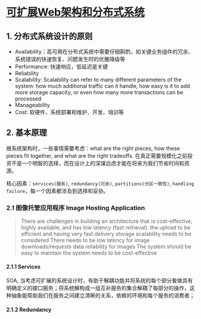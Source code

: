 
# [可扩展Web架构和分布式系统](http://www.aosabook.org/en/distsys.html)

## 1. 分布式系统设计的原则

- Availability：高可用在分布式系统中需要仔细斟酌，如关键业务组件的冗余、系统错误的快速恢复、问题发生时的优雅降级等
- Performance: 快速响应，低延迟是关键
- Reliability
- Scalability: Scalability can refer to many different parameters of the system: how much additional traffic can it handle, how easy is it to add more storage capacity, or even how many more transactions can be processed
- Manageability
- Cost: 软硬件、系统部署和维护、开发、培训等

## 2. 基本原理

做系统架构时，一些事情需要考虑：what are the right pieces, how these pieces fit together, and what are the right tradeoffs. 在真正需要规模化之前投资不是一个明智的选择，而在设计上的深谋远虑才能在将来为我们节省时间和资源。

核心因素：`services(服务)`, `redundancy(冗余)`, `partitions(分区一致性)`, `handling failure`，每一个因素都涉及到选择和妥协。

### 2.1 图像托管应用程序 Image Hosting Application

> There are challenges in building an architecture that is cost-effective, highly available, and has low latency (fast retrieval).
> the upload to be efficient and  having very fast delivery
> storage scalability needs to be considered
> There needs to be low latency for image downloads/requests
> data reliability for images
> The system should be easy to maintain
> the system needs to be cost-effective

#### 2.1.1 Services
SOA, 当考虑可扩展的系统设计时，有助于解耦功能并将系统的每个部分看做具有明确定义的接口服务；将系统解构成一组互补服务的集合解耦了每部分的操作，这种抽象能帮助我们在服务之间建立清晰的关系，依赖的环境和每个服务的消费者；


#### 2.1.2 Redundancy
